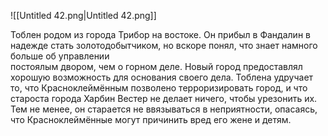 ![[Untitled 42.png|Untitled 42.png]]

Тоблен родом из города Трибор на востоке. Он прибыл в Фандалин в надежде стать золотодобытчиком, но вскоре понял, что знает намного больше об управлении  
постоялым двором, чем о горном деле. Новый город предоставлял хорошую возможность для основания своего дела. Тоблена удручает то, что Красноклеймённым позволено терроризировать город, и что староста города Харбин Вестер не делает ничего, чтобы урезонить их. Тем не менее, он старается не ввязываться в неприятности, опасаясь, что Красноклеймённые могут причинить вред его жене и детям.